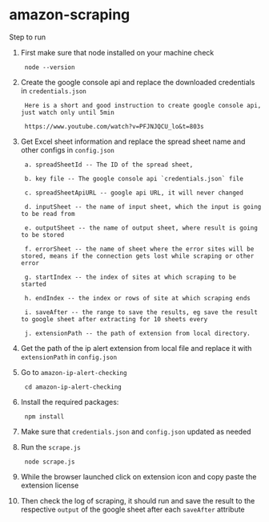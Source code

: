 # amazon-scraping

Step to run

1. First make sure that node installed on your machine
    check 
    
        node --version

2. Create the google console api and replace the downloaded credentials in   `credentials.json`
        
        Here is a short and good instruction to create google console api, just watch only until 5min

        https://www.youtube.com/watch?v=PFJNJQCU_lo&t=803s


3. Get Excel sheet information and replace the spread sheet name and other configs in `config.json`

        a. spreadSheetId -- The ID of the spread sheet,  

        b. key file -- The google console api `credentials.json` file
       
        c. spreadSheetApiURL -- google api URL, it will never changed
        
        d. inputSheet -- the name of input sheet, which the input is going to be read from
        
        e. outputSheet -- the name of output sheet, where result is going to be stored
        
        f. errorSheet -- the name of sheet where the error sites will be stored, means if the connection gets lost while scraping or other error
        
        g. startIndex -- the index of sites at which scraping to be started
        
        h. endIndex -- the index or rows of site at which scraping ends
        
        i. saveAfter -- the range to save the results, eg save the result to google sheet after extracting for 10 sheets every
        
        j. extensionPath -- the path of extension from local directory.

4. Get the path of the ip alert extension from local file and replace it with `extensionPath` in `config.json`

4. Go to `amazon-ip-alert-checking`

        cd amazon-ip-alert-checking

5. Install the required packages: 

        npm install

6. Make sure that `credentials.json` and `config.json` updated as needed

7. Run the `scrape.js`

        node scrape.js

8. While the browser launched click on extension icon and copy paste the extension license

9. Then check the log of scraping, it should run and save the result to the respective `output` of the google sheet after each `saveAfter` attribute